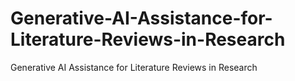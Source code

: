 # Generative-AI-Assistance-for-Literature-Reviews-in-Research
Generative AI Assistance for Literature Reviews in Research
